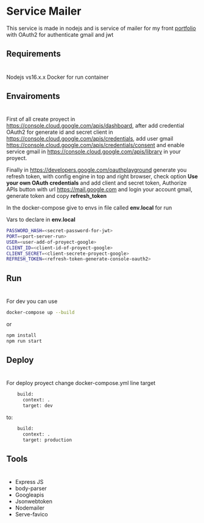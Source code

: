 # Service Mailer
This service is made in nodejs and is service of mailer for my front [portfolio](https://jesusali.dev) with OAuth2 for authenticate gmail and jwt

## Requirements
#
Nodejs vs16.x.x
Docker for run container
>


## Envairoments
#
First of all create proyect in https://console.cloud.google.com/apis/dashboard, after add credential OAuth2 for generate id and secret client in https://console.cloud.google.com/apis/credentials, add user gmail https://console.cloud.google.com/apis/credentials/consent and enable service gmail in https://console.cloud.google.com/apis/library in your proyect.
>

Finally in https://developers.google.com/oauthplayground generate you refresh token, with config engine in top and right browser, check option **Use your own OAuth credentials** and add client and secret token, Authorize APIs button with url https://mail.google.com and login your account gmail, generate token and copy **refresh_token**
>

In the docker-compose give to envs in file called **env.local** for run
>

Vars to declare in **env.local**
>

```bash
PASSWORD_HASH=<secret-password-for-jwt>
PORT=<port-server-run>
USER=<user-add-of-proyect-google>
CLIENT_ID=<client-id-of-proyect-google>
CLIENT_SECRET=<client-secrete-proyect-google>
REFRESH_TOKEN=<refresh-token-generate-console-oauth2>
```

## Run
#
For dev you can use
```bash
docker-compose up --build
```
or
```bash
npm install
npm run start
```

## Deploy
#
For deploy proyect change docker-compose.yml line target
```bash
    build:
      context: .
      target: dev
```
to:
```bash
    build:
      context: .
      target: production
```


## Tools
#
- Express JS
- body-parser
- Googleapis
- Jsonwebtoken
- Nodemailer
- Serve-favico

